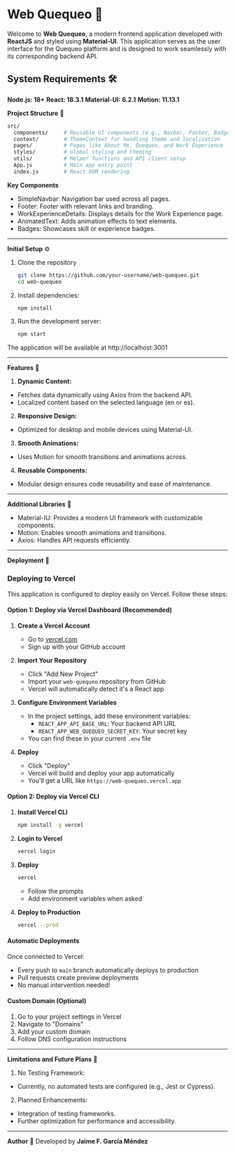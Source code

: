 # Web Quequeo 🚀

Welcome to __Web Quequeo__, a modern frontend application developed with __ReactJS__ and styled using __Material-UI__. This application serves as the user interface for the Quequeo platform and is designed to work seamlessly with its corresponding backend API.

## System Requirements 🛠️

__Node.js: 18+__
__React: 18.3.1__
__Material-UI: 6.2.1__
__Motion: 11.13.1__

**Project Structure** 📁
  ```bash
  src/
    components/     # Reusable UI components (e.g., Navbar, Footer, Badges)
    context/        # ThemeContext for handling theme and localization
    pages/          # Pages like About Me, Quequeo, and Work Experience
    styles/         # Global styling and theming
    utils/          # Helper functions and API client setup
    App.js          # Main app entry point
    index.js        # React DOM rendering
  ```

__Key Components__
- SimpleNavbar: Navigation bar used across all pages.
- Footer: Footer with relevant links and branding.
- WorkExperienceDetails: Displays details for the Work Experience page.
- AnimatedText: Adds animation effects to text elements.
- Badges: Showcases skill or experience badges.
***
**Initial Setup** ⚙️ 
1. Clone the repository
   ```bash
   git clone https://github.com/your-username/web-quequeo.git
   cd web-quequeo
2. Install dependencies:
    ```bash
    npm install
3. Run the development server:
    ```bash
    npm start
The application will be available at http://localhost:3001
****
**Features** 🌟
1. __Dynamic Content:__
- Fetches data dynamically using Axios from the backend API.
- Localized content based on the selected language (en or es).
2. __Responsive Design:__
- Optimized for desktop and mobile devices using Material-UI.
3. __Smooth Animations:__
- Uses Motion for smooth transitions and animations across.
4. __Reusable Components:__
- Modular design ensures code reusability and ease of maintenance.
****
**Additional Libraries** 🔧
- Material-IU: Provides a modern UI framework with customizable components.
- Motion: Enables smooth animations and transitions.
- Axios: Handles API requests efficiently.
***
**Deployment** 🚢

### Deploying to Vercel

This application is configured to deploy easily on Vercel. Follow these steps:

#### Option 1: Deploy via Vercel Dashboard (Recommended)

1. **Create a Vercel Account**
   - Go to [vercel.com](https://vercel.com)
   - Sign up with your GitHub account

2. **Import Your Repository**
   - Click "Add New Project"
   - Import your `web-quequeo` repository from GitHub
   - Vercel will automatically detect it's a React app

3. **Configure Environment Variables**
   - In the project settings, add these environment variables:
     - `REACT_APP_API_BASE_URL`: Your backend API URL
     - `REACT_APP_WEB_QUEQUEO_SECRET_KEY`: Your secret key
   - You can find these in your current `.env` file

4. **Deploy**
   - Click "Deploy"
   - Vercel will build and deploy your app automatically
   - You'll get a URL like `https://web-quequeo.vercel.app`

#### Option 2: Deploy via Vercel CLI

1. **Install Vercel CLI**
   ```bash
   npm install -g vercel
   ```

2. **Login to Vercel**
   ```bash
   vercel login
   ```

3. **Deploy**
   ```bash
   vercel
   ```
   - Follow the prompts
   - Add environment variables when asked

4. **Deploy to Production**
   ```bash
   vercel --prod
   ```

#### Automatic Deployments

Once connected to Vercel:
- Every push to `main` branch automatically deploys to production
- Pull requests create preview deployments
- No manual intervention needed!

#### Custom Domain (Optional)

1. Go to your project settings in Vercel
2. Navigate to "Domains"
3. Add your custom domain
4. Follow DNS configuration instructions
****
**Limitations and Future Plans** 🚧
1. No Testing Framework:
- Currently, no automated tests are configured (e.g., Jest or Cypress).
2. Planned Enhancements:
- Integration of testing frameworks.
- Further optimization for performance and accessibility.
***
**Author** 👥
Developed by **Jaime F. García Méndez**
